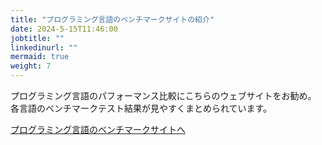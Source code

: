 ```yaml
---
title: "プログラミング言語のベンチマークサイトの紹介"
date: 2024-5-15T11:46:00
jobtitle: ""
linkedinurl: ""
mermaid: true
weight: 7
---
```


プログラミング言語のパフォーマンス比較にこちらのウェブサイトをお勧め。
各言語のベンチマークテスト結果が見やすくまとめられています。

[プログラミング言語のベンチマークサイトへ](https://programming-language-benchmarks.vercel.app/)

